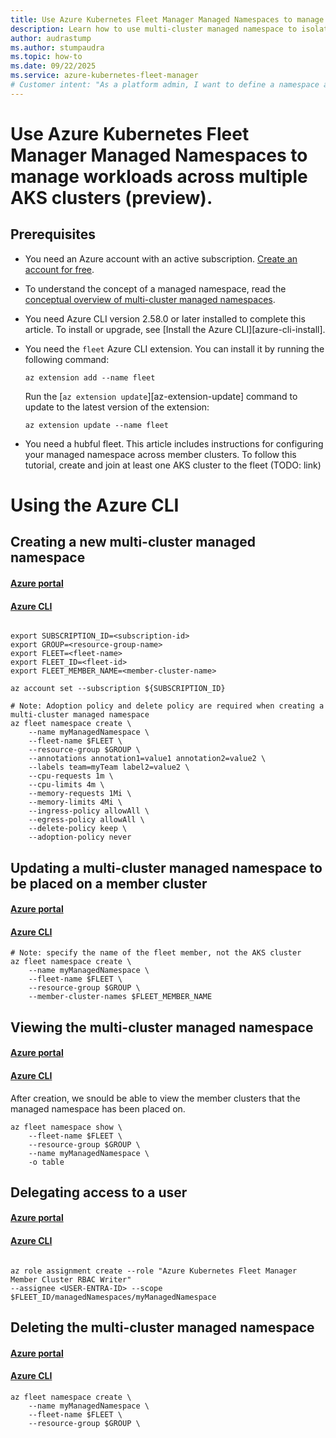 ```yaml
---
title: Use Azure Kubernetes Fleet Manager Managed Namespaces to manage workloads across multiple AKS clusters. 
description: Learn how to use multi-cluster managed namespace to isolate and manage workloads across multiple fleet members.
author: audrastump
ms.author: stumpaudra
ms.topic: how-to
ms.date: 09/22/2025
ms.service: azure-kubernetes-fleet-manager
# Customer intent: "As a platform admin, I want to define a namespace and deploy it across selected fleet clusters so I can delegate application teams access to resources on any cluster where the namespace exists."
---
```

# Use Azure Kubernetes Fleet Manager Managed Namespaces to manage workloads across multiple AKS clusters (preview).

## Prerequisites
* You need an Azure account with an active subscription. [Create an account for free](https://azure.microsoft.com/free/?WT.mc_id=A261C142F).

* To understand the concept of a managed namespace, read the [conceptual overview of multi-cluster managed namespaces](./concepts-fleet-managed-namespaces.md).

* You need Azure CLI version 2.58.0 or later installed to complete this article. To install or upgrade, see [Install the Azure CLI][azure-cli-install].

* You need the `fleet` Azure CLI extension. You can install it by running the following command:

  ```azurecli-interactive
  az extension add --name fleet
  ```

  Run the [`az extension update`][az-extension-update] command to update to the latest version of the extension:

  ```azurecli-interactive
  az extension update --name fleet
  ```

* You need a hubful fleet. This article includes instructions for configuring your managed namespace across member clusters. To follow this tutorial, create and join at least one AKS cluster to the fleet (TODO: link)

# Using the Azure CLI

## Creating a new multi-cluster managed namespace 
#### [Azure portal](#tab/azure-portal)
#### [Azure CLI](#tab/cli)

```azurecli-interactive

export SUBSCRIPTION_ID=<subscription-id>
export GROUP=<resource-group-name>
export FLEET=<fleet-name>
export FLEET_ID=<fleet-id>
export FLEET_MEMBER_NAME=<member-cluster-name>

az account set --subscription ${SUBSCRIPTION_ID}

# Note: Adoption policy and delete policy are required when creating a multi-cluster managed namespace
az fleet namespace create \ 
    --name myManagedNamespace \ 
    --fleet-name $FLEET \ 
    --resource-group $GROUP \ 
    --annotations annotation1=value1 annotation2=value2 \ 
    --labels team=myTeam label2=value2 \ 
    --cpu-requests 1m \ 
    --cpu-limits 4m \ 
    --memory-requests 1Mi \ 
    --memory-limits 4Mi \ 
    --ingress-policy allowAll \ 
    --egress-policy allowAll \ 
    --delete-policy keep \ 
    --adoption-policy never 

```
## Updating a multi-cluster managed namespace to be placed on a member cluster
#### [Azure portal](#tab/azure-portal)
#### [Azure CLI](#tab/cli)
```azurecli-interactive
# Note: specify the name of the fleet member, not the AKS cluster
az fleet namespace create \ 
    --name myManagedNamespace \ 
    --fleet-name $FLEET \ 
    --resource-group $GROUP \ 
    --member-cluster-names $FLEET_MEMBER_NAME
```

## Viewing the multi-cluster managed namespace

#### [Azure portal](#tab/azure-portal)
#### [Azure CLI](#tab/cli)
After creation, we snould be able to view the member clusters that the managed namespace has been placed on.

```azurecli-interactive
az fleet namespace show \ 
    --fleet-name $FLEET \ 
    --resource-group $GROUP \ 
    --name myManagedNamespace \ 
    -o table 
```

## Delegating access to a user 
#### [Azure portal](#tab/azure-portal)
#### [Azure CLI](#tab/cli)
```azurecli-interactive

az role assignment create --role "Azure Kubernetes Fleet Manager Member Cluster RBAC Writer" 
--assignee <USER-ENTRA-ID> --scope $FLEET_ID/managedNamespaces/myManagedNamespace
```

## Deleting the multi-cluster managed namespace

#### [Azure portal](#tab/azure-portal)
#### [Azure CLI](#tab/cli)
```azurecli-interactive
az fleet namespace create \ 
    --name myManagedNamespace \ 
    --fleet-name $FLEET \ 
    --resource-group $GROUP \ 
```





